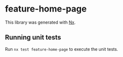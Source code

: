 # feature-home-page

This library was generated with [Nx](https://nx.dev).

## Running unit tests

Run `nx test feature-home-page` to execute the unit tests.
